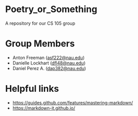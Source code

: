 # Poetry_or_Something
A repository for our CS 105 group

# Group Members
* Anton Freeman (asf222@nau.edu)
* Danielle Lockhart (dfl48@nau.edu)
* Daniel Perez A.  (dap382@nau.edu)

# Helpful links 
* https://guides.github.com/features/mastering-markdown/ 
* https://markdown-it.github.io/

